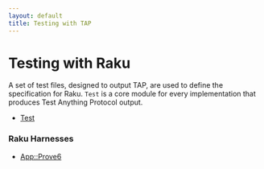 ```yaml
---
layout: default
title: Testing with TAP
---
```


# Testing with Raku

A set of test files, designed to output TAP, are used to define the specification for Raku.
`Test` is a core module for every implementation that produces Test Anything Protocol output.

-    [Test](https://docs.raku.org/type/Test)

### Raku Harnesses

-    [App::Prove6](https://raku.land/cpan:LEONT/App::Prove6)
